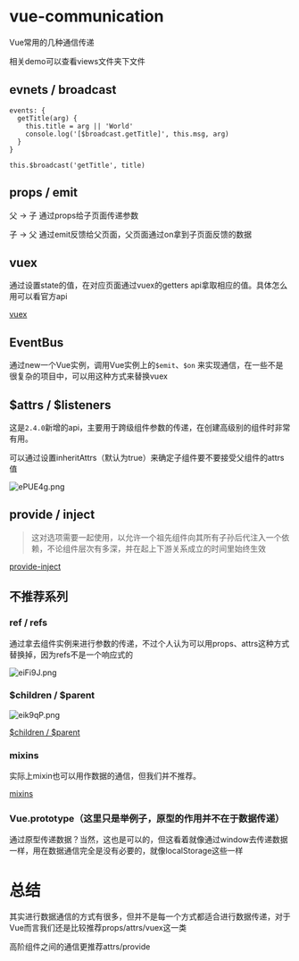 # vue-communication

Vue常用的几种通信传递

相关demo可以查看views文件夹下文件
## evnets / broadcast
````
events: {
  getTitle(arg) {
    this.title = arg || 'World'
    console.log('[$broadcast.getTitle]', this.msg, arg)
  }
}
    
this.$broadcast('getTitle', title)
````
## props / emit

父 -> 子 通过props给子页面传递参数

子 -> 父 通过emit反馈给父页面，父页面通过on拿到子页面反馈的数据

## vuex

通过设置state的值，在对应页面通过vuex的getters api拿取相应的值。具体怎么用可以看官方api

[vuex](https://vuex.vuejs.org/zh/guide/)

## EventBus

通过new一个Vue实例，调用Vue实例上的`$emit`、`$on` 来实现通信，在一些不是很复杂的项目中，可以用这种方式来替换vuex

## $attrs / $listeners

这是`2.4.0`新增的api，主要用于跨级组件参数的传递，在创建高级别的组件时非常有用。

可以通过设置inheritAttrs（默认为true）来确定子组件要不要接受父组件的attrs值

![ePUE4g.png](https://s2.ax1x.com/2019/07/22/ePUE4g.png)

## provide / inject

> 这对选项需要一起使用，以允许一个祖先组件向其所有子孙后代注入一个依赖，不论组件层次有多深，并在起上下游关系成立的时间里始终生效

[provide-inject](https://cn.vuejs.org/v2/api/#provide-inject)

## 不推荐系列

### ref / refs

通过拿去组件实例来进行参数的传递，不过个人认为可以用props、attrs这种方式替换掉，因为refs不是一个响应式的

![eiFi9J.png](https://s2.ax1x.com/2019/07/22/eiFi9J.png)

### $children / $parent

![eik9qP.png](https://s2.ax1x.com/2019/07/22/eik9qP.png)

[$children / $parent](https://cn.vuejs.org/v2/api/#parent)

### mixins

实际上mixin也可以用作数据的通信，但我们并不推荐。

[mixins](https://cn.vuejs.org/v2/api/#mixins)

### Vue.prototype（这里只是举例子，原型的作用并不在于数据传递）

通过原型传递数据？当然，这也是可以的，但这看着就像通过window去传递数据一样，用在数据通信完全是没有必要的，就像localStorage这些一样

# 总结

其实进行数据通信的方式有很多，但并不是每一个方式都适合进行数据传递，对于Vue而言我们还是比较推荐props/attrs/vuex这一类

高阶组件之间的通信更推荐attrs/provide
